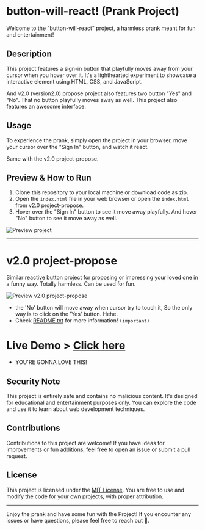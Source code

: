 # button-will-react! (Prank Project)

Welcome to the "button-will-react" project, a harmless prank meant for fun and entertainment!

## Description

This project features a sign-in button that playfully moves away from your cursor when you hover over it. It's a lighthearted experiment to showcase a interactive element using HTML, CSS, and JavaScript.

And v2.0 (version2.0) propose project also features two button "Yes" and "No". That no button playfully moves away as well.
This project also features an awesome interface.

## Usage

To experience the prank, simply open the project in your browser, move your cursor over the "Sign In" button, and watch it react.

Same with the v2.0 project-propose.

## Preview & How to Run

1. Clone this repository to your local machine or download code as zip.
2. Open the `index.html` file in your web browser or open the `index.html` from v2.0 project-propose.
3. Hover over the "Sign In" button to see it move away playfully. And hover "No" button to see it move away as well.

![Preview project](https://github.com/iamovi/button-will-react/blob/main/preview-project.png)

---

# v2.0 project-propose

Similar reactive button project for proposing or impressing your loved one in a funny way. Totally harmless. Can be used for fun.

![Preview v2.0 project-propose](https://github.com/iamovi/button-will-react/blob/main/preview-projectv2.png)
- the 'No' button will move away when cursor try to touch it, So the only way is to click on the 'Yes' button. Hehe.
- Check [README.txt](https://github.com/iamovi/button-will-react/blob/main/v2.0%20project-propose/love-page/README.txt) for more information! `(important)`

# Live Demo > [Click here](https://button-will-react.netlify.app)
- YOU'RE GONNA LOVE THIS!

## Security Note

This project is entirely safe and contains no malicious content. It's designed for educational and entertainment purposes only. You can explore the code and use it to learn about web development techniques.

## Contributions

Contributions to this project are welcome! If you have ideas for improvements or fun additions, feel free to open an issue or submit a pull request.

## License

This project is licensed under the [MIT License](LICENSE). You are free to use and modify the code for your own projects, with proper attribution.

---

Enjoy the prank and have some fun with the Project! If you encounter any issues or have questions, please feel free to reach out 💖.
